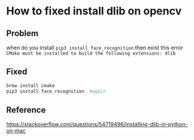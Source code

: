 # How to fixed install dlib on opencv

## Problem

when do you install `pip3 install face_recognition` then exist this error `CMake must be installed to build the following extensions: dlib`

## Fixed

```bash
brew install cmake
pip3 install face_recognition  #again
```

## Reference

<https://stackoverflow.com/questions/54719496/installing-dlib-in-python-on-mac>
